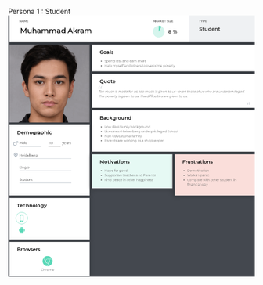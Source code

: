 Persona 1 : Student
![](https://github.com/Rafay007eyetech/HCI166_Fall2021/blob/main/images/Persona1%20Student.png)
